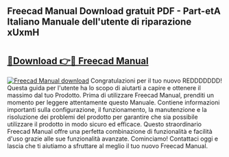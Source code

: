 ## Freecad Manual Download gratuit PDF - Part-etA Italiano Manuale dell'utente di riparazione xUxmH

# <h2><a href="http://dfb926l.blite.top/?on=Freecad+Manual">🔗Download 👉🔴 Freecad Manual</a></h2>

[![Freecad Manual download](https://i.imgur.com/lujVjoI.png)](http://dfb926l.blite.top/?on=Freecad+Manual)
Congratulazioni per il tuo nuovo REDDDDDDD! Questa guida per l'utente ha lo scopo di aiutarti a capire e ottenere il massimo dal tuo Prodotto. Prima di utilizzare Freecad Manual, prenditi un momento per leggere attentamente questo Manuale. Contiene informazioni importanti sulla configurazione, il funzionamento, la manutenzione e la risoluzione dei problemi del prodotto per garantire che sia possibile utilizzare il prodotto in modo sicuro ed efficace. Questo straordinario Freecad Manual offre una perfetta combinazione di funzionalità e facilità d'uso grazie alle sue funzionalità avanzate. Cominciamo! Contattaci oggi e lascia che ti aiutiamo a sfruttare al meglio il tuo nuovo Freecad Manual.
